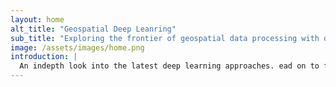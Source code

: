 ```yaml
---
layout: home
alt_title: "Geospatial Deep Leanring"
sub_title: "Exploring the frontier of geospatial data processing with deep learning"
image: /assets/images/home.png
introduction: |
  An indepth look into the latest deep learning approaches. ead on to find out more about how to apply deep learning methods to geospatial data and solve real-world geospatial problems.
---
```


